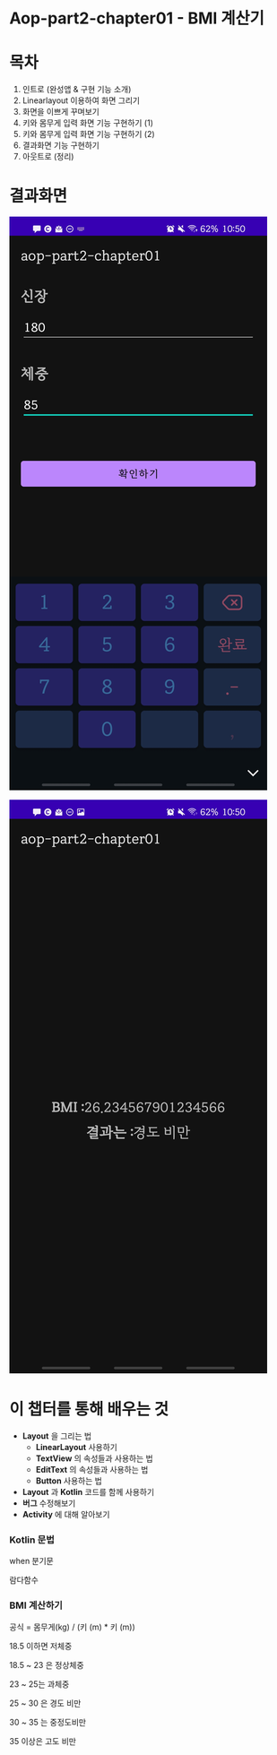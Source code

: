 # Aop-part2-chapter01 - BMI 계산기



# 목차

1. 인트로 (완성앱 & 구현 기능 소개)
2. Linearlayout 이용하여 화면 그리기
3. 화면을 이쁘게 꾸며보기
4. 키와 몸무게 입력 화면 기능 구현하기 (1)
5. 키와 몸무게 입력 화면 기능 구현하기 (2)
6. 결과화면 기능 구현하기
7. 아웃트로 (정리)



# 결과화면



![1](./screenshot/1.jpg)

![2](./screenshot/2.jpg)





# 이 챕터를 통해 배우는 것

- **Layout** 을 그리는 법
  - **LinearLayout** 사용하기
  - **TextView** 의 속성들과 사용하는 법
  - **EditText** 의 속성들과 사용하는 법
  - **Button** 사용하는 법
- **Layout** 과 **Kotlin** 코드를 함께 사용하기
- **버그** 수정해보기
- **Activity** 에 대해 알아보기



### Kotlin 문법

when 분기문

람다함수



### BMI 계산하기

공식 =  몸무게(kg) / (키 (m) * 키 (m))

18.5 이하면 저체중

18.5 ~ 23 은 정상체중

23 ~ 25는 과체중

25 ~ 30 은 경도 비만

30 ~ 35 는 중정도비만

35 이상은 고도 비만
